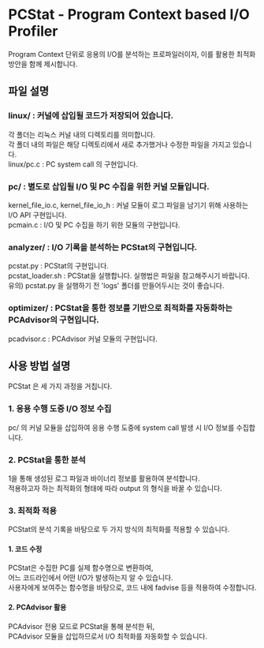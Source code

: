 PCStat - Program Context based I/O Profiler
=======================================

Program Context 단위로 응용의 I/O를 분석하는 프로파일러이자, 
이를 활용한 최적화 방안을 함께 제시합니다. 

파일 설명
--------------

### linux/ : 커널에 삽입될 코드가 저장되어 있습니다.
각 폴더는 리눅스 커널 내의 디렉토리를 의미합니다.  
각 폴더 내의 파일은 해당 디렉토리에서 새로 추가했거나 수정한 파일을 가지고 있습니다.  
linux/pc.c : PC system call 의 구현입니다.  

### pc/ : 별도로 삽입될 I/O 및 PC 수집을 위한 커널 모듈입니다.
kernel_file_io.c, kernel_file_io_h : 커널 모듈이 로그 파일을 남기기 위해 사용하는 I/O API 구현입니다.  
pcmain.c : I/O 및 PC 수집을 하기 위한 모듈의 구현입니다.  

### analyzer/ : I/O 기록을 분석하는 PCStat의 구현입니다.
pcstat.py : PCStat의 구현입니다.  
pcstat_loader.sh : PCStat을 실행합니다. 실행법은 파일을 참고해주시기 바랍니다.  
유의) pcstat.py 을 실행하기 전 'logs' 폴더를 만들어두시는 것이 좋습니다.  

### optimizer/ : PCStat을 통한 정보를 기반으로 최적화를 자동화하는 PCAdvisor의 구현입니다.
pcadvisor.c : PCAdvisor 커널 모듈의 구현입니다. 

사용 방법 설명
-------------

PCStat 은 세 가지 과정을 거칩니다.

### 1. 응용 수행 도중 I/O 정보 수집

pc/ 의 커널 모듈을 삽입하여 응용 수행 도중에 system call 발생 시 I/O 정보를 수집합니다. 

### 2. PCStat을 통한 분석

1을 통해 생성된 로그 파일과 바이너리 정보를 활용하여 분석합니다.  
적용하고자 하는 최적화의 형태에 따라 output 의 형식을 바꿀 수 있습니다.  

### 3. 최적화 적용
PCStat의 분석 기록을 바탕으로 두 가지 방식의 최적화를 적용할 수 있습니다.

#### 1. 코드 수정
PCStat은 수집한 PC를 실제 함수명으로 변환하여,  
어느 코드라인에서 어떤 I/O가 발생하는지 알 수 있습니다.  
사용자에게 보여주는 함수명을 바탕으로, 코드 내에 fadvise 등을 적용하여 수정합니다. 

#### 2. PCAdvisor 활용
PCAdvisor 전용 모드로 PCStat을 통해 분석한 뒤,  
PCAdvisor 모듈을 삽입하므로서 I/O 최적화를 자동화할 수 있습니다. 
